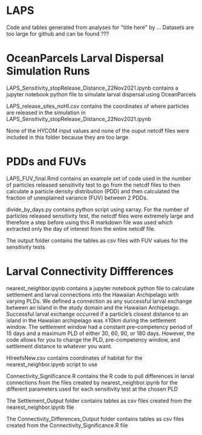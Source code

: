# LAPS
Code and tables generated from analyses for "title here" by ... Datasets are too large for github and can be found ???

# OceanParcels Larval Dispersal Simulation Runs
LAPS_Sensitivity_stopRelease_Distance_22Nov2021.ipynb contains a jupyter notebook python file to simulate larval dispersal using OceanParcels

LAPS_release_sites_noHI.csv contains the coordinates of where particles are released in the simulation in LAPS_Sensitivity_stopRelease_Distance_22Nov2021.ipynb

None of the HYCOM input values and none of the ouput netcdf files were included in this folder because they are too large

# PDDs and FUVs
LAPS_FUV_final.Rmd contains an example set of code used in the number of particles released sensitivity test to go from the netcdf files to then calculate a particle density distribution (PDD) and then calculated the fraction of unexplained variance (FUV) between 2 PDDs.  

divide_by_days.py contains python script using xarray. For the number of particles released sensitivity test, the netcdf files were extremely large and therefore a step before using this R markdown file was used which extracted only the day of interest from the entire netcdf file.

The output folder contains the tables as csv files with FUV values for the sensitivity tests

# Larval Connectivity Diffferences
nearest_neighbor.ipynb contains a jupyter notebook python file to calculate settlement and larval connections into the Hawaiian Archipelago with varying PLDs. We defined a connection as any successful larval exchange between an island in the study domain and the Hawaiian Archipelago. Successful larval exchange occurred if a particle’s closest distance to an island in the Hawaiian archipelago was ≤10km during the settlement window. The settlement window had a constant pre-competency period of 15 days and a maximum PLD of either 30, 60, 90, or 180 days. However, the code allows for you to change the PLD, pre-competency window, and settlement distance to whatever you want.

HIreefsNew.csv contains coordinates of habitat for the nearest_neighbor.ipynb script to use

Connectivity_Significance.R contains the R code to pull differences in larval connections from the files created by nearest_neighbor.ipynb for the different parameters used for each sensitivity test at the chosen PLD

The Settlement_Output folder contains tables as csv files created from the nearest_neighbor.ipynb file

The Connectivity_Differences_Output folder contains tables as csv files created from the Connectivity_Significance.R file

